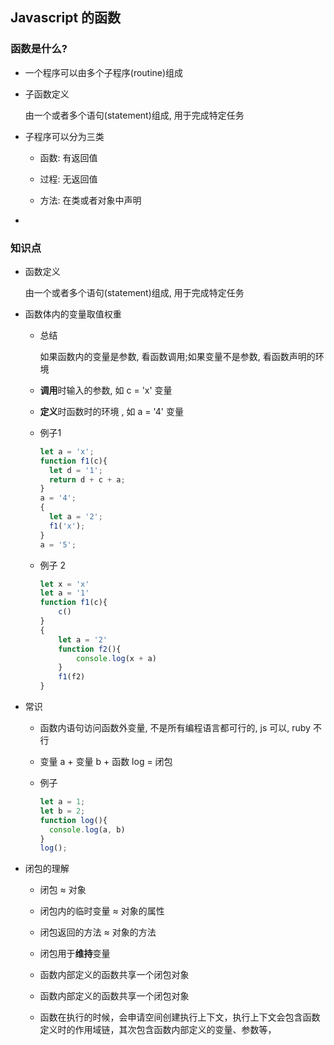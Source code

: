 ## Javascript 的函数

### 函数是什么?

- 一个程序可以由多个子程序(routine)组成

- 子函数定义

    由一个或者多个语句(statement)组成, 用于完成特定任务

- 子程序可以分为三类

    - 函数: 有返回值
    
    - 过程: 无返回值
    
    - 方法: 在类或者对象中声明

- 


### 知识点

- 函数定义

    由一个或者多个语句(statement)组成, 用于完成特定任务

- 函数体内的变量取值权重

    - 总结
     
        如果函数内的变量是参数, 看函数调用;如果变量不是参数, 看函数声明的环境

    - **调用**时输入的参数, 如 c = 'x' 变量
    
    - **定义**时函数时的环境 , 如 a = '4' 变量
    
    - 例子1

        ```javascript
        let a = 'x';
        function f1(c){
          let d = '1';
          return d + c + a;
        }
        a = '4';
        {
          let a = '2';
          f1('x');
        }
        a = '5';
        ```
    
    - 例子 2
    
        ```javascript
        let x = 'x'
        let a = '1'
        function f1(c){
            c()
        }
        {
            let a = '2'
            function f2(){
                console.log(x + a)
            }
            f1(f2)
        }
        ```
      
- 常识

    - 函数内语句访问函数外变量, 不是所有编程语言都可行的, js 可以, ruby 不行
    
    - 变量 a + 变量 b + 函数 log = 闭包
    
    - 例子

        ```javascript
        let a = 1;
        let b = 2;
        function log(){
          console.log(a, b)
        }
        log();
        ```
- 闭包的理解

    - 闭包 ≈ 对象
    
    - 闭包内的临时变量 ≈ 对象的属性
    
    - 闭包返回的方法 ≈ 对象的方法
    
    - 闭包用于**维持**变量
    
    - 函数内部定义的函数共享一个闭包对象
    
    - 函数内部定义的函数共享一个闭包对象
    
    - 函数在执行的时候，会申请空间创建执行上下文，执行上下文会包含函数定义时的作用域链，其次包含函数内部定义的变量、参数等，
